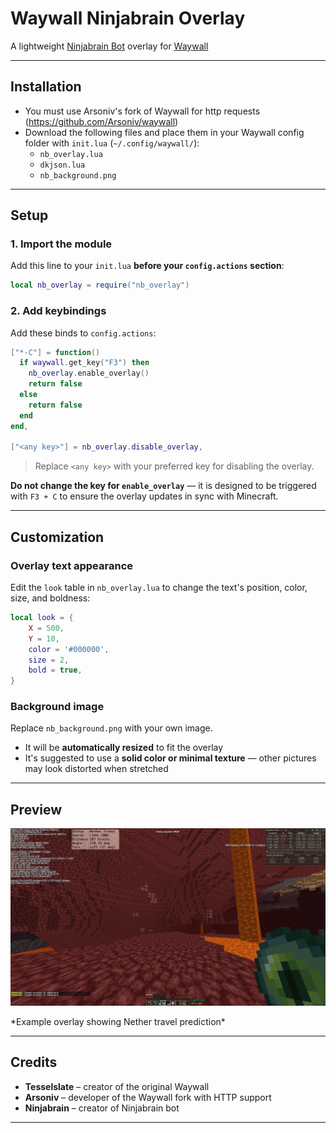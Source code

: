 # Waywall Ninjabrain Overlay

A lightweight [Ninjabrain Bot](https://github.com/Ninjabrain1/Ninjabrain-Bot) overlay for [Waywall](https://github.com/tesselslate/waywall)

---

## Installation
- You must use Arsoniv's fork of Waywall for http requests (https://github.com/Arsoniv/waywall)
- Download the following files and place them in your Waywall config folder with `init.lua` (`~/.config/waywall/`):
  - `nb_overlay.lua`
  - `dkjson.lua`
  - `nb_background.png`

---

## Setup
### 1. Import the module

Add this line to your `init.lua` **before your `config.actions` section**:

```lua
local nb_overlay = require("nb_overlay")
```

### 2. Add keybindings

Add these binds to `config.actions`:

```lua
["*-C"] = function()
  if waywall.get_key("F3") then
    nb_overlay.enable_overlay()
    return false
  else
    return false
  end
end,

["<any key>"] = nb_overlay.disable_overlay,
```
> Replace `<any key>` with your preferred key for disabling the overlay.
> 
**Do not change the key for `enable_overlay`** — it is designed to be triggered with `F3 + C` to ensure the overlay updates in sync with Minecraft.

---

## Customization

### Overlay text appearance
Edit the `look` table in `nb_overlay.lua` to change the text's position, color, size, and boldness:

```lua
local look = {
    X = 500,
    Y = 10,
    color = '#000000',
    size = 2,
    bold = true,
}
```

### Background image
Replace `nb_background.png` with your own image.  

- It will be **automatically resized** to fit the overlay
- It's suggested to use a **solid color or minimal texture** — other pictures may look distorted when stretched

---
## Preview
<p align="center">
  <img src="./overlay_preview.png" width="1000">
</p>
*Example overlay showing Nether travel prediction*

---

## Credits

- **Tesselslate** – creator of the original Waywall
- **Arsoniv** – developer of the Waywall fork with HTTP support
- **Ninjabrain** – creator of Ninjabrain bot

---